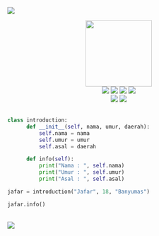 <img src="https://user-images.githubusercontent.com/73097560/115834477-dbab4500-a447-11eb-908a-139a6edaec5c.gif"><br>

<div align="center"><img src="https://github.com/xsuperteax/xsuperteax/assets/163226709/1faa01b0-b405-43f4-84dd-15225d81ec39" width="150"></div>

<div align="center">
   <a href="https://www.php.net/" target="_blank"><img src="https://img.shields.io/badge/PHP-777BB4?style=for-the-badge&logo=php&logoColor=white"/></a>
   <a href="https://www.python.org/" target="_blank"><img src="https://img.shields.io/badge/Python-3776AB?style=for-the-badge&logo=python&logoColor=white"/></a>
   <a href="https://www.javascript.com/" target="_blank"><img src="https://img.shields.io/badge/JavaScript-F7DF1E?style=for-the-badge&logo=javascript&logoColor=black"/></a>
   <a href="https://www.learn-c.org/" target="_blank"><img src="https://img.shields.io/badge/C-00599C?style=for-the-badge&logo=c&logoColor=white"/></a>
</div>

<div align="center">
   <a href="https://code.visualstudio.com/" target="_blank"><img src="https://img.shields.io/badge/Vscode-007ACC?style=for-the-badge&logo=visualstudiocode&logoColor=white"/></a>
   <a href="https://www.sublimetext.com/index2" target="_blank"><img src="https://img.shields.io/badge/Sublime_Text-202124?style=for-the-badge&logo=sublimetext&logoColor=orange"/></a>
</div>
<br>

```python
class introduction:
      def __init__(self, nama, umur, daerah):
          self.nama = nama
          self.umur = umur
          self.asal = daerah

      def info(self):
          print("Nama : ", self.nama)
          print("Umur : ", self.umur)
          print("Asal : ", self.asal)

jafar = introduction("Jafar", 18, "Banyumas")

jafar.info()
 ```

<br><img src="https://user-images.githubusercontent.com/73097560/115834477-dbab4500-a447-11eb-908a-139a6edaec5c.gif">
